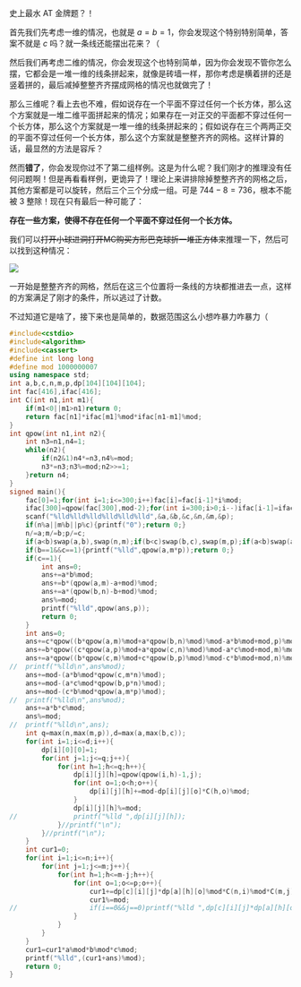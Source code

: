 史上最水 AT 金牌题？！

首先我们先考虑一维的情况，也就是 $a=b=1$，你会发现这个特别特别简单，答案不就是 $c$ 吗？就一条线还能摆出花来？（

然后我们再考虑二维的情况，你会发现这个也特别简单，因为你会发现不管你怎么摆，它都会是一堆一维的线条拼起来，就像是砖墙一样，那你考虑是横着拼的还是竖着拼的，最后减掉整整齐齐摆成网格的情况也就做完了！

那么三维呢？看上去也不难，假如说存在一个平面不穿过任何一个长方体，那么这个方案就是一堆二维平面拼起来的情况；如果存在一对正交的平面都不穿过任何一个长方体，那么这个方案就是一堆一维的线条拼起来的；假如说存在三个两两正交的平面不穿过任何一个长方体，那么这个方案就是整整齐齐的网格。这样计算的话，最显然的方法是容斥？

然而**错了**，你会发现你过不了第二组样例。这是为什么呢？我们刚才的推理没有任何问题啊！但是再看看样例，更诡异了！理论上来讲排除掉整整齐齐的网格之后，其他方案都是可以旋转，然后三个三个分成一组。可是 $744-8=736$，根本不能被 $3$ 整除！现在只有最后一种可能了：

**存在一些方案，使得不存在任何一个平面不穿过任何一个长方体。**

我们可以~~打开小球进洞打开MC购买方形巴克球折一堆正方体~~来推理一下，然后可以找到这种情况：

![](https://cdn.luogu.com.cn/upload/image_hosting/97k4i22y.png)

一开始是整整齐齐的网格，然后在这三个位置将一条线的方块都推进去一点，这样的方案满足了刚才的条件，所以逃过了计数。

不过知道它是啥了，接下来也是简单的，数据范围这么小想咋暴力咋暴力（

```cpp
#include<cstdio>
#include<algorithm>
#include<cassert>
#define int long long
#define mod 1000000007
using namespace std;
int a,b,c,n,m,p,dp[104][104][104];
int fac[416],ifac[416];
int C(int n1,int m1){
	if(m1<0||m1>n1)return 0;
	return fac[n1]*ifac[m1]%mod*ifac[n1-m1]%mod;
}
int qpow(int n1,int n2){
	int n3=n1,n4=1;
	while(n2){
		if(n2&1)n4*=n3,n4%=mod;
		n3*=n3;n3%=mod;n2>>=1; 
	}return n4;
}
signed main(){
	fac[0]=1;for(int i=1;i<=300;i++)fac[i]=fac[i-1]*i%mod;
	ifac[300]=qpow(fac[300],mod-2);for(int i=300;i>0;i--)ifac[i-1]=ifac[i]*i%mod;
	scanf("%lld%lld%lld%lld%lld%lld",&a,&b,&c,&n,&m,&p);
	if(n%a||m%b||p%c){printf("0");return 0;}
	n/=a;m/=b;p/=c;
	if(a<b)swap(a,b),swap(n,m);if(b<c)swap(b,c),swap(m,p);if(a<b)swap(a,b),swap(n,m);
	if(b==1&&c==1){printf("%lld",qpow(a,m*p));return 0;}
	if(c==1){
		int ans=0;
		ans+=a*b%mod;
		ans+=b*(qpow(a,m)-a+mod)%mod;
		ans+=a*(qpow(b,n)-b+mod)%mod;
		ans%=mod;
		printf("%lld",qpow(ans,p));
		return 0;
	}
	int ans=0;
	ans+=c*qpow((b*qpow(a,m)%mod+a*qpow(b,n)%mod)%mod-a*b%mod+mod,p)%mod;
	ans+=b*qpow((c*qpow(a,p)%mod+a*qpow(c,n)%mod)%mod-a*c%mod+mod,m)%mod;
	ans+=a*qpow((b*qpow(c,m)%mod+c*qpow(b,p)%mod)%mod-c*b%mod+mod,n)%mod;
//	printf("%lld\n",ans%mod);
	ans+=mod-(a*b%mod*qpow(c,m*n)%mod);
	ans+=mod-(a*c%mod*qpow(b,p*n)%mod);
	ans+=mod-(c*b%mod*qpow(a,m*p)%mod);
//	printf("%lld\n",ans%mod);
	ans+=a*b*c%mod;
	ans%=mod;
//	printf("%lld\n",ans);
	int q=max(n,max(m,p)),d=max(a,max(b,c));
	for(int i=1;i<=d;i++){
		dp[i][0][0]=1;
		for(int j=1;j<=q;j++){
			for(int h=1;h<=q;h++){
				dp[i][j][h]=qpow(qpow(i,h)-1,j);
				for(int o=1;o<h;o++){
					dp[i][j][h]+=mod-dp[i][j][o]*C(h,o)%mod;
				}
				dp[i][j][h]%=mod;
//				printf("%lld ",dp[i][j][h]);
			}//printf("\n");
		}//printf("\n");
	}
	int cur1=0;
	for(int i=1;i<=n;i++){
		for(int j=1;j<=m;j++){
			for(int h=1;h<=m-j;h++){
				for(int o=1;o<=p;o++){
					cur1+=dp[c][i][j]*dp[a][h][o]%mod*C(n,i)%mod*C(m,j)%mod*C(m-j,h)%mod*C(p,o)%mod*(qpow(b,(n-i)*(p-o))-1)%mod;
					cur1%=mod;
//					if(i==0&&j==0)printf("%lld ",dp[c][i][j]*dp[a][h][o]%mod*C(n,i)%mod*C(m,j)%mod*C(m-j,h)%mod*C(p,o)%mod*(qpow(b,(n-i)*(p-o))-1)%mod);
				}
			}
		}
	}
	cur1=cur1*a%mod*b%mod*c%mod;
	printf("%lld",(cur1+ans)%mod);
	return 0;
}
```
